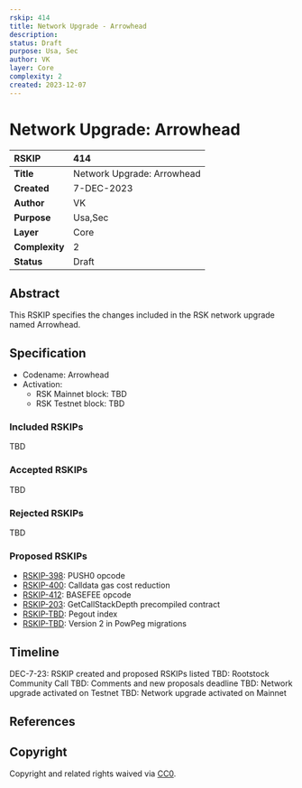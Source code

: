 ```yaml
---
rskip: 414
title: Network Upgrade - Arrowhead
description: 
status: Draft
purpose: Usa, Sec
author: VK
layer: Core
complexity: 2
created: 2023-12-07
---
```

# Network Upgrade: Arrowhead

|RSKIP          | 414                        |
| :------------ |:---------------------------|
|**Title**      | Network Upgrade: Arrowhead |
|**Created**    | 7-DEC-2023                 |
|**Author**     | VK                         |
|**Purpose**    | Usa,Sec                    |
|**Layer**      | Core                       |
|**Complexity** | 2                          |
|**Status**     | Draft                      |

## Abstract

This RSKIP specifies the changes included in the RSK network upgrade named Arrowhead.

## Specification

- Codename: Arrowhead
- Activation:
	- RSK Mainnet block: TBD
	- RSK Testnet block: TBD

### Included RSKIPs

TBD

### Accepted RSKIPs

TBD

### Rejected RSKIPs

TBD

### Proposed RSKIPs

- [RSKIP-398](https://github.com/rsksmart/RSKIPs/blob/master/IPs/RSKIP398.md): PUSH0 opcode
- [RSKIP-400](https://github.com/rsksmart/RSKIPs/blob/master/IPs/RSKIP400.md): Calldata gas cost reduction
- [RSKIP-412](https://github.com/rsksmart/RSKIPs/blob/master/IPs/RSKIP412.md): BASEFEE opcode
- [RSKIP-203](https://github.com/rsksmart/RSKIPs/blob/master/IPs/RSKIP203.md): GetCallStackDepth precompiled contract
- [RSKIP-TBD](https://github.com/rsksmart/RSKIPs/blob/master/IPs/RSKIPTBD.md): Pegout index
- [RSKIP-TBD](https://github.com/rsksmart/RSKIPs/blob/master/IPs/RSKIPTBD.md): Version 2 in PowPeg migrations

## Timeline

DEC-7-23: RSKIP created and proposed RSKIPs listed
TBD: Rootstock Community Call
TBD: Comments and new proposals deadline
TBD: Network upgrade activated on Testnet
TBD: Network upgrade activated on Mainnet

## References

## Copyright

Copyright and related rights waived via [CC0](https://creativecommons.org/publicdomain/zero/1.0/).

